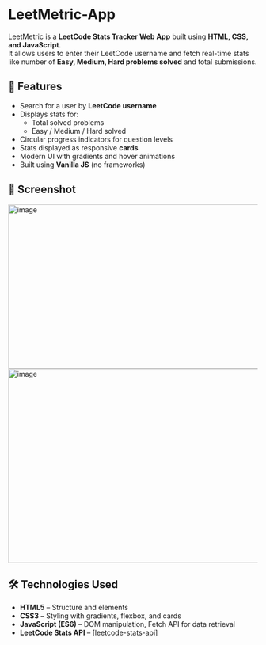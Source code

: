 # LeetMetric-App
LeetMetric is a **LeetCode Stats Tracker Web App** built using **HTML, CSS, and JavaScript**.  
It allows users to enter their LeetCode username and fetch real-time stats like number of **Easy, Medium, Hard problems solved** and total submissions.  

## 🚀 Features
- Search for a user by **LeetCode username**
- Displays stats for:
  - Total solved problems
  - Easy / Medium / Hard solved
- Circular progress indicators for question levels
- Stats displayed as responsive **cards**
- Modern UI with gradients and hover animations
- Built using **Vanilla JS** (no frameworks)

## 📸 Screenshot
<img width="682" height="332" alt="image" src="https://github.com/user-attachments/assets/5c865782-4d5b-419d-a647-5da1788f43a4" />
<img width="561" height="393" alt="image" src="https://github.com/user-attachments/assets/9d2b07d3-bcd7-4c3f-b258-f1396f3b1538" />

## 🛠️ Technologies Used
- **HTML5** – Structure and elements
- **CSS3** – Styling with gradients, flexbox, and cards
- **JavaScript (ES6)** – DOM manipulation, Fetch API for data retrieval
- **LeetCode Stats API** – [leetcode-stats-api]
